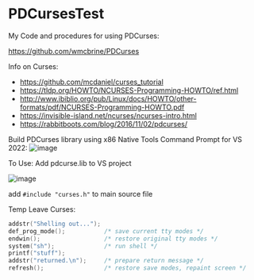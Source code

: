 # PDCursesTest
My Code and procedures for using PDCurses:

https://github.com/wmcbrine/PDCurses

Info on Curses:
- https://github.com/mcdaniel/curses_tutorial
- https://tldp.org/HOWTO/NCURSES-Programming-HOWTO/ref.html
- http://www.ibiblio.org/pub/Linux/docs/HOWTO/other-formats/pdf/NCURSES-Programming-HOWTO.pdf
- https://invisible-island.net/ncurses/ncurses-intro.html
- https://rabbitboots.com/blog/2016/11/02/pdcurses/


Build PDCurses library using x86 Native Tools Command Prompt for VS 2022:
![image](https://github.com/user-attachments/assets/7e2e5efc-eb37-4741-b23a-d91d3c9019cc)

To Use:
Add pdcurse.lib to VS project

![image](https://github.com/user-attachments/assets/963cc9cb-479b-46b9-921b-6beed88667f8)

add ```#include "curses.h"```
to main source file

Temp Leave Curses:

```c
addstr("Shelling out...");
def_prog_mode();           /* save current tty modes */
endwin();                  /* restore original tty modes */
system("sh");              /* run shell */
printf("stuff");
addstr("returned.\n");     /* prepare return message */
refresh();                 /* restore save modes, repaint screen */
```
